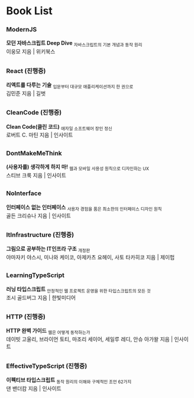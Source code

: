 # Book List

### ModernJS

**모던 자바스크립트 Deep Dive** <sub>자바스크립트의 기본 개념과 동작 원리</sub>  
이웅모 지음 | 위키북스

##

### React (진행중)

**리액트를 다루는 기술** <sub>입문부터 대규모 애플리케이션까지 한 권으로</sub>  
김민준 지음 | 길벗

##

### CleanCode (진행중)

**Clean Code(클린 코드)** <sub>애자일 소프트웨어 장인 정신</sub>  
로버트 C. 마틴 지음 | 인사이트

##

### DontMakeMeThink

**(사용자를) 생각하게 하지 마!** <sub>웹과 모바일 사용성 원칙으로 디자인하는 UX</sub>  
스티브 크룩 지음 | 인사이트

##

### NoInterface

**인터페이스 없는 인터페이스** <sub>사용자 경험을 품은 최소한의 인터페이스 디자인 원칙</sub>  
골든 크리슈나 지음 | 인사이트

##

### ItInfrastructure (진행중)

**그림으로 공부하는 IT인프라 구조** <sub>개정판</sub>  
야마자키 야스시, 미나와 케이코, 아제카츠 요헤이, 사토 타카히코 지음 | 제이펍

##

### LearningTypeScript

**러닝 타입스크립트** <sub>안정적인 웹 프로젝트 운영을 위한 타입스크립트의 모든 것</sub>  
조시 골드버그 지음 | 한빛미디어

##

### HTTP (진행중)

**HTTP 완벽 가이드** <sub>웹은 어떻게 동작하는가</sub>  
데이빗 고울리, 브라이언 토티, 마조리 세이어, 세일루 레디, 안슈 아가왈 지음 | 인사이트

##

### EffectiveTypeScript (진행중)

**이펙티브 타입스크립트** <sub>동작 원리의 이해와 구체적인 조언 62가지</sub>  
댄 밴더캄 지음 | 인사이트

##
